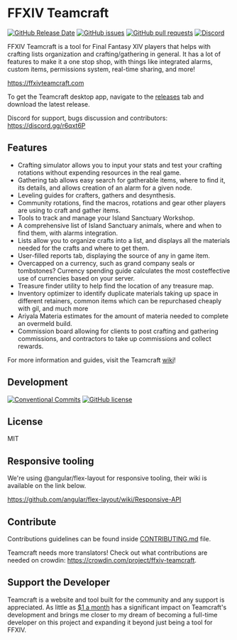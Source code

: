 # FFXIV Teamcraft

[![GitHub Release Date](https://img.shields.io/github/release-date/ffxiv-teamcraft/ffxiv-teamcraft.svg)](https://github.com/ffxiv-teamcraft/ffxiv-teamcraft/releases)
[![GitHub issues](https://img.shields.io/github/issues/ffxiv-teamcraft/ffxiv-teamcraft.svg)](https://github.com/ffxiv-teamcraft/ffxiv-teamcraft/issues)
[![GitHub pull requests](https://img.shields.io/github/issues-pr/ffxiv-teamcraft/ffxiv-teamcraft.svg)](https://github.com/ffxiv-teamcraft/ffxiv-teamcraft/pulls)
[![Discord](https://img.shields.io/discord/355013337748209665.svg)](https://discord.gg/r6qxt6P)

FFXIV Teamcraft is a tool for Final Fantasy XIV players that helps with crafting lists organization and crafting/gathering in general. It has a lot of features to make it a one stop shop, with things like integrated alarms, custom items, permissions system, real-time sharing, and more!

https://ffxivteamcraft.com

To get the Teamcraft desktop app, navigate to the [releases](https://github.com/ffxiv-teamcraft/ffxiv-teamcraft/releases/) tab and download the latest release.

Discord for support, bugs discussion and contributors: https://discord.gg/r6qxt6P

## Features
* Crafting simulator allows you to input your stats and test your crafting rotations without expending resources in the real game.
* Gathering tab allows easy search for gatherable items, where to find it, its details, and allows creation of an alarm for a given node.
* Leveling guides for crafters, gathers and desynthesis.
* Community rotations, find the macros, rotations and gear other players are using to craft and gather items.
* Tools to track and manage your Island Sanctuary Workshop.
* A comprehensive list of Island Sanctuary animals, where and when to find them, with alarms integration.
* Lists allow you to organize crafts into a list, and displays all the materials needed for the crafts and where to get them.
* User-filled reports tab, displaying the source of any in game item.
* Overcapped on a currency, such as grand company seals or tombstones? Currency spending guide calculates the most costeffective use of currencies based on your server.
* Treasure finder utility to help find the location of any treasure map.
* Inventory optimizer to identify duplicate materials taking up space in different retainers, common items which can be repurchased cheaply with gil, and much more
* Ariyala Materia estimates for the amount of materia needed to complete an overmeld build.
* Commission board allowing for clients to post crafting and gathering commissions, and contractors to take up commissions and collect rewards.

For more information and guides, visit the Teamcraft [wiki](https://wiki.ffxivteamcraft.com/)! 

## Development

[![Conventional Commits](https://img.shields.io/badge/Conventional%20Commits-1.0.0-yellow.svg)](https://conventionalcommits.org)
[![GitHub license](https://img.shields.io/github/license/ffxiv-teamcraft/ffxiv-teamcraft.svg)](https://github.com/ffxiv-teamcraft/ffxiv-teamcraft/blob/staging/LICENSE)

## License

MIT

## Responsive tooling

We're using @angular/flex-layout for responsive tooling, their wiki is available on the link below.

https://github.com/angular/flex-layout/wiki/Responsive-API

## Contribute

Contributions guidelines can be found inside [CONTRIBUTING.md](https://github.com/ffxiv-teamcraft/ffxiv-teamcraft/blob/staging/CONTRIBUTING.md) file.

Teamcraft needs more translators! Check out what contributions are needed on crowdin:
https://crowdin.com/project/ffxiv-teamcraft.

## Support the Developer

Teamcraft is a website and tool built for the community and any support is appreciated. As little as [$1 a month](https://www.patreon.com/bePatron?u=702160) has a significant impact on Teamcraft's development and brings me closer to my dream of becoming a full-time developer on this project and expanding it beyond just being a tool for FFXIV.

